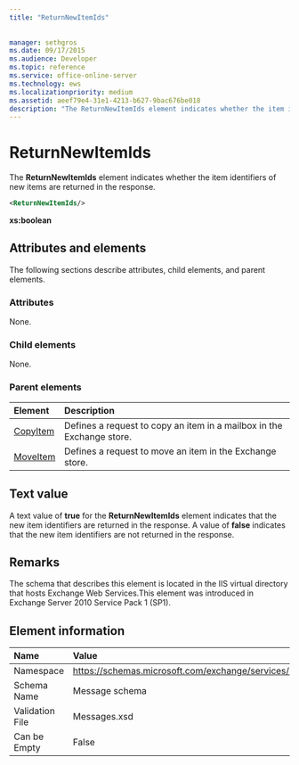 ```yaml
---
title: "ReturnNewItemIds"
 
 
manager: sethgros
ms.date: 09/17/2015
ms.audience: Developer
ms.topic: reference
ms.service: office-online-server
ms.technology: ews
ms.localizationpriority: medium
ms.assetid: aeef79e4-31e1-4213-b627-9bac676be018
description: "The ReturnNewItemIds element indicates whether the item identifiers of new items are returned in the response."
---
```


# ReturnNewItemIds

The **ReturnNewItemIds** element indicates whether the item identifiers of new items are returned in the response. 
  
```XML
<ReturnNewItemIds/>
```

 **xs:boolean**
## Attributes and elements

The following sections describe attributes, child elements, and parent elements.
  
### Attributes

None.
  
### Child elements

None.
  
### Parent elements

|**Element**|**Description**|
|:-----|:-----|
|[CopyItem](copyitem.md) <br/> |Defines a request to copy an item in a mailbox in the Exchange store.  <br/> |
|[MoveItem](moveitem.md) <br/> |Defines a request to move an item in the Exchange store.  <br/> |
   
## Text value

A text value of **true** for the **ReturnNewItemIds** element indicates that the new item identifiers are returned in the response. A value of **false** indicates that the new item identifiers are not returned in the response. 
  
## Remarks

The schema that describes this element is located in the IIS virtual directory that hosts Exchange Web Services.This element was introduced in Exchange Server 2010 Service Pack 1 (SP1).
  
## Element information

|**Name**|**Value**|
|:-----|:-----|
|Namespace  <br/> |https://schemas.microsoft.com/exchange/services/2006/messages  <br/> |
|Schema Name  <br/> |Message schema  <br/> |
|Validation File  <br/> |Messages.xsd  <br/> |
|Can be Empty  <br/> |False  <br/> |
   

